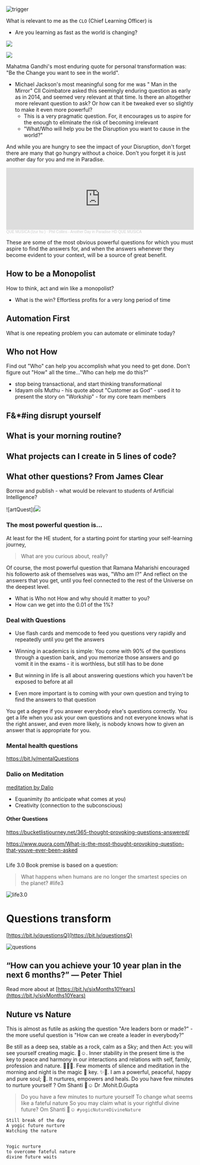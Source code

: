 <!-- title: Powerful Questions  -->

![trigger](https://lh3.googleusercontent.com/rhujAqhZ0c1neEq2a1AhLicDhoCFPSrhDL_7Pvbx3Ut6gAhDLCn17VNATN11z_TmNt4NyT2L-c4OI-NUDBjWOrGdLgJwqJnG9rqvbz2RZ74mLV8lzGuqz4lrQSwVD5rotLfy_x9j3b48nnLav8tdGNsbbyoojMj93GzUQvqjuDqbuIIexdZnU4jG33lanfG2PHUz-sdancBIjSjIzmf_FvsjqvbENcfp-vfTRMzj37lygK4Db7CNZg-ORADhiO9vT0Mdx8S6UI1twp_DwLDe-aaxvbyxTM0sN6p_A-GkMEu0EfmkhziwK6UZsTUoiCHEAfir2DTREhyZR6Iz6Lc5GNeJvyRlbgYCfQviY8v-JtfFSXz7JU0xCIg_xhTqBvhua2Lt5bWZRjpY593u4NiTrjwpxzB8FmzKPOc324amTi0blPrwcZgFSjZJ3QMtxQjIDW2Ft0cbqO_N6dukhTxE70UmWS0q3FyXZCzAqs2GNPW1sBxqiXXWgthHH71G9fo4zSRKPUzh1KrB66eoft94OEm6ZXgXeeKndCoua-a4F4vbgTlTD-MNR5lTFt0gveiN3xr7g8Kfd8w57FleWV77AdbGBe2GWuNyOorF_XnUrfs76IgbBEwQDm9A6SNar4c3jb9JHg0QNI2PjlRzW7oWlCEr5tXKwm0FV5ut7EH_XzD60cAQS5bFRlmsRtHjnmw=w803-h633-no?authuser=0)

What is relevant to me as the ```CLO``` (Chief Learning Officer) is 
- Are you learning as fast as the world is changing? 


![](https://www.mycii.in/Image/EventImages/EventMainImages/E000021582_Banner_banner1%20-%20Copy.jpg)

![](https://quotefancy.com/media/wallpaper/1600x900/3255627-Hopsin-Quote-We-need-to-make-a-change-while-there-s-still-time-it.jpg)

Mahatma Gandhi's most enduring quote for personal transformation was: "Be the Change you want to see in the world". 
- Michael Jackson's most meaningful song for me was " Man in the Mirror" CII Coimbatore asked this seemingly enduring question as early as in 2014, and seemed very relevant at that time. Is there an altogether more relevant question to ask? Or how can it be tweaked ever so slightly to make it even more powerful?
	- This is a very pragmatic question. For, it encourages us to aspire for the enough to eliminate the risk of becoming irrelevant
	- "What/Who will help you be the Disruption you want to cause in the world?" 

And while you are hungry to see the impact of your Disruption, don't forget there are many that go hungry without a choice. Don't you forget it is just another day for you and me in Paradise. 
<iframe width="100%" height="166" scrolling="no" frameborder="no" allow="autoplay" src="https://w.soundcloud.com/player/?url=https%3A//api.soundcloud.com/tracks/46744284&color=%23ff5500&auto_play=false&hide_related=false&show_comments=true&show_user=true&show_reposts=false&show_teaser=true"></iframe><div style="font-size: 10px; color: #cccccc;line-break: anywhere;word-break: normal;overflow: hidden;white-space: nowrap;text-overflow: ellipsis; font-family: Interstate,Lucida Grande,Lucida Sans Unicode,Lucida Sans,Garuda,Verdana,Tahoma,sans-serif;font-weight: 100;"><a href="https://soundcloud.com/izur-hu" title="QUE MUSICA (Izur hu )" target="_blank" style="color: #cccccc; text-decoration: none;">QUE MUSICA (Izur hu )</a> · <a href="https://soundcloud.com/izur-hu/phil-collins-another-day-in" title="Phil Collins - Another Day in Paradise HD QUE MUSICA" target="_blank" style="color: #cccccc; text-decoration: none;">Phil Collins - Another Day in Paradise HD QUE MUSICA</a></div>




These are some of the most obvious powerful questions for which you must aspire to find the answers for, and when the answers whenever they become evident to your context, will be a source of great benefit. 

## How to be a Monopolist

How to think, act and win like a monopolist?
  - What is the win? Effortless profits for a very long period of time 

## Automation First 

What is one repeating problem you can automate or eliminate today?

## Who not How
Find out "Who" can help you accomplish what you need to get done. Don't figure out "How" all the time..."Who can help me do this?"

- stop being transactional, and start thinking transformational 
- Idayam oils Muthu - his quote about "Customer as God" - used it to present the story on "Workship" - for my core team members 




## F&*#ing disrupt yourself 

## What is your morning routine?


## What projects can I create in 5 lines of code? 


## What other questions? From James Clear


Borrow and publish - what would be relevant to students of Artificial Intelligence? 


![artQuest](![](https://files.gitter.im/581c97cbd73408ce4f339dc2/Iitr/Screenshot-2020-11-15-at-08.52.03.png)


### The most powerful question is...

At least for the HE student, for a starting point for starting your self-learning journey, 
> What are you curious about, really? 

Of course, the most powerful question that Ramana Maharishi encouraged his followerto ask of themselves was was, "Who am I?" And reflect on the answers that you get, until you feel connected to the rest of the Universe on the deepest level. 

- What is Who not How and why should it matter to you? 
- How can we get into the 0.01 of the 1%?


### Deal with Questions
- Use flash cards and memcode to feed you questions very rapidly and repeatedly until you get the answers

- Winning in academics is simple: You come with 90% of the questions through a question bank, and you memorize those answers and go vomit it in the exams - it is worthless, but still has to be done
- But winning in life is all about answering questions which you haven't be exposed to before at all
- Even more important is  to coming with your own question and trying to find the answers to that question

You get a degree if you answer everybody else's questions correctly. You get a life when you ask your own questions and not everyone knows what is the right answer, and even more likely, is nobody knows how to given an answer that is appropriate for you.



### Mental health questions

https://bit.ly/mentalQuestions

### Dalio on Meditation

[meditation by Dalio](https://youtu.be/UzehRUSUd30?t=3414)

  - Equanimity (to anticipate what comes at you) 
  - Creativity (connection to the subconscious)

#### Other Questions

https://bucketlistjourney.net/365-thought-provoking-questions-answered/

https://www.quora.com/What-is-the-most-thought-provoking-question-that-youve-ever-been-asked

### 


Life 3.0 Book premise is based on a question:

> What happens when humans are no longer the smartest species on the planet? #life3

![life3.0](https://i.imgur.com/ZU8pkze.jpg)


# Questions transform 

[https://bit.ly/questionsQ](https://bit.ly/questionsQ}

![questions](https://i.imgur.com/JS32WM3.jpg)



## “How can you achieve your 10 year plan in the next 6 months?” — Peter Thiel

Read more about at [https://bit.ly/sixMonths10Years](https://bit.ly/sixMonths10Years) 

## Nuture vs Nature

This is almost as futile as asking the question "Are leaders born or made?" - the more useful question is "How can we create a leader in everybody?" 

Be still as a deep sea, stable as a rock, calm as a Sky; and then Act: you will see yourself creating magic. 🌟☺️. Inner stability in the present time is the key to peace and harmony in our interactions and relations with self, family, profession and nature. 🌸🍀✨.  Few moments  of silence  and meditation in the morning and night is the magic 🔑 key. ✨🌼. I am a powerful, peaceful, happy and pure soul; 🌟. It nurtures, empowers and heals. Do you have few minutes to nurture yourself ? Om Shanti 🌻☺️
Dr .Mohit.D.Gupta

> Do you have a few minutes to nurture yourself 
To change what seems like a fateful nature 
So you may claim what is your rightful divine future? 
Om Shanti 🌻☺️
```#yogicNutureDivineNature```

	Still break of the day   
	A yogic future nurture  
	Watching the nature
    

    Yogic nurture
    to overcome fateful nature
    divine future waits


